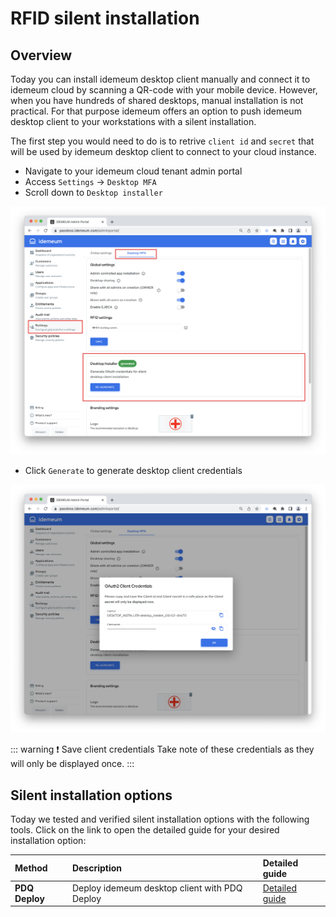 # RFID silent installation

## Overview

Today you can install idemeum desktop client manually and connect it to idemeum cloud by scanning a QR-code with your mobile device. However, when you have hundreds of shared desktops, manual installation is not practical. For that purpose idemeum offers an option to push idemeum desktop client to your workstations with a silent installation. 

The first step you would need to do is to retrive `client id` and `secret` that will be used by idemeum desktop client to connect to your cloud instance. 

* Navigate to your idemeum cloud tenant admin portal
* Access `Settings` -> `Desktop MFA`
* Scroll down to `Desktop installer`

![](./images/desktop-client-secret.png)

* Click `Generate` to generate desktop client credentials

![](./images/desktop-client-secret-generated.png)

::: warning ❗ Save client credentials
Take note of these credentials as they will only be displayed once.
:::

## Silent installation options

Today we tested and verified silent installation options with the following tools. Click on the link to open the detailed guide for your desired installation option:

|Method| Description | Detailed guide
|:------|:-------------|:--------
|**PDQ Deploy** | Deploy idemeum desktop client with PDQ Deploy | [Detailed guide](https://integrations.idemeum.com/windows-desktop-mfa-silent-installer-via-pdq-deploy/)
